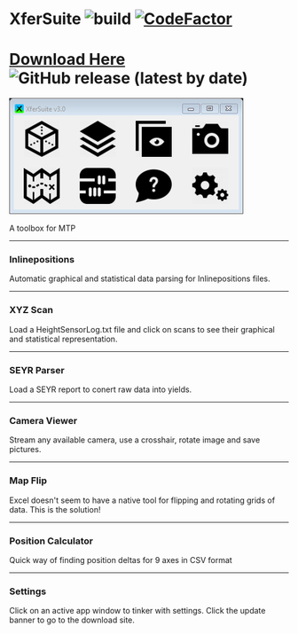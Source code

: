 # XferSuite ![build](https://github.com/bradmartin333/XferSuite/actions/workflows/dotnet.yml/badge.svg) [![CodeFactor](https://www.codefactor.io/repository/github/bradmartin333/xfersuite/badge/master)](https://www.codefactor.io/repository/github/bradmartin333/xfersuite/overview/master)

# **[Download Here](https://bradmartin333.github.io/utility/XferSuite)** ![GitHub release (latest by date)](https://img.shields.io/github/v/release/bradmartin333/xfersuite)

![image](/XferSuite/Main.png)

A toolbox for MTP
___
### Inlinepositions
Automatic graphical and statistical data parsing for Inlinepositions files.
___
### XYZ Scan
Load a HeightSensorLog.txt file and click on scans to see their graphical and statistical representation.
___
### SEYR Parser
Load a SEYR report to conert raw data into yields.
___
### Camera Viewer
Stream any available camera, use a crosshair, rotate image and save pictures.
___
### Map Flip
Excel doesn't seem to have a native tool for flipping and rotating grids of data.
This is the solution!
___
### Position Calculator
Quick way of finding position deltas for 9 axes in CSV format
___
### Settings
Click on an active app window to tinker with settings.
Click the update banner to go to the download site.
